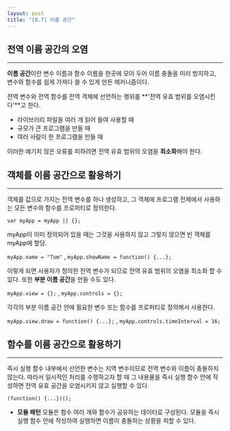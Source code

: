 ```yaml
---
layout: post
title: "[8.7] 이름 공간"
---
```


## 전역 이름 공간의 오염

---

**이름 공간**이란 변수 이름과 함수 이름을 한곳에 모아 두어 이름 충돌을 미리 방지하고, 변수와 함수를 쉽게 가져다 쓸 수 있게 만든 메커니즘이다.

전역 변수와 전역 함수를 전역 객체에 선언하는 행위를 **'전역 유효 범위를 오염시킨다'**고 한다.

- 라이브러리 파일을 여러 개 읽어 들여 사용할 때
- 규모가 큰 프로그램을 만들 때
- 여러 사람이 한 프로그램을 만들 때

이러한 예기치 않은 오류를 피하려면 전역 유효 범위의 오염을 **최소화**해야 한다.

## 객체를 이름 공간으로 활용하기

---

객체를 값으로 가지는 전역 변수를 하나 생성하고, 그 객체에 프로그램 전체에서 사용하는 모든 변수와 함수를 프로퍼티로 정의한다.

`var myApp = myApp || {};`

myApp이 이미 정의되어 있을 때는 그것을 사용하지 않고 그렇지 않으면 빈 객체를 myApp에 할당.

`myApp.name = "Tom"` , `myApp.showName = function() {...};`

이렇게 되면 사용자가 정의한 전역 변수가 되므로 전역 유효 범위의 오염을 최소화 할 수 있다.
또한 **부분 이름 공간**을 만들 수도 있다.

`myApp.view = {};` , `myApp.controls = {};`

각각의 부분 이름 공간 안에 필요한 변수 또는 함수를 프로퍼티로 정의해서 사용한다.

`myApp.view.draw = function() {...};` , `myApp.controls.timeInterval = 16;`

## 함수를 이름 공간으로 활용하기

---

즉시 실행 함수 내부에서 선언한 변수는 지역 변수이므로 전역 변수와 이름이 충돌하지 않는다. 따라서 일시적인 처리를 수행하고자 할 때 그 내용물을 즉시 실행 함수 안에 작성하면 전역 유효 공간을 오염시키지 않고 실행할 수 있다.

`(function() {...})();`

- **모듈 패턴**
  모듈은 함수 여러 개와 함수가 공유하는 데이터로 구성된다. 모듈을 즉시 실행 함수 안에 작성하여 실행하면 이름이 충돌하는 상황을 피할 수 있다.
